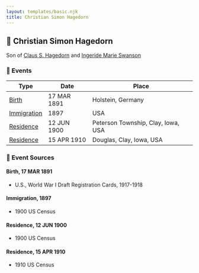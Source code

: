 ```yaml
---
layout: templates/basic.njk
title: Christian Simon Hagedorn
---
```

## 🔵 Christian Simon Hagedorn

Son of [Claus S. Hagedorn](/people/8/89695136) and [Ingeride Marie Swanson](/people/4/41786466)

### 📆 Events

Type | Date | Place
------ | ------ | ------
[Birth](#event-b76b92fb-833f-4014-8cd0-9d61a93e7784) | 17 MAR 1891 | Holstein, Germany
[Immigration](#event-3b1ce155-508b-44f2-b7fa-5dd3d0471c54) | 1897 | USA
[Residence](#event-9a707a13-a831-4181-8b34-59452f94ce87) | 12 JUN 1900 | Peterson Township, Clay, Iowa, USA
[Residence](#event-0f5e8af8-a331-4232-80d2-c9d1b389d461) | 15 APR 1910 | Douglas, Clay, Iowa, USA

### 📰 Event Sources

#### <a id="event-b76b92fb-833f-4014-8cd0-9d61a93e7784"></a> Birth, 17 MAR 1891
* U.S., World War I Draft Registration Cards, 1917-1918

#### <a id="event-3b1ce155-508b-44f2-b7fa-5dd3d0471c54"></a> Immigration, 1897
* 1900 US Census

#### <a id="event-9a707a13-a831-4181-8b34-59452f94ce87"></a> Residence, 12 JUN 1900
* 1900 US Census

#### <a id="event-0f5e8af8-a331-4232-80d2-c9d1b389d461"></a> Residence, 15 APR 1910
* 1910 US Census